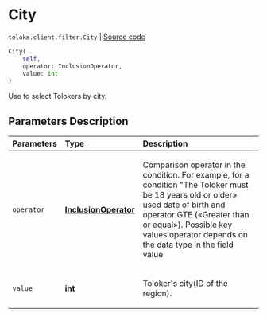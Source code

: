 # City
`toloka.client.filter.City` | [Source code](https://github.com/Toloka/toloka-kit/blob/v1.0.1/src/client/filter.py#L313)

```python
City(
    self,
    operator: InclusionOperator,
    value: int
)
```

Use to select Tolokers by city.

## Parameters Description

| Parameters | Type | Description |
| :----------| :----| :-----------|
`operator`|**[InclusionOperator](toloka.client.primitives.operators.InclusionOperator.md)**|<p>Comparison operator in the condition. For example, for a condition &quot;The Toloker must be 18 years old or older» used date of birth and operator GTE («Greater than or equal»). Possible key values operator depends on the data type in the field value</p>
`value`|**int**|<p>Toloker&#x27;s city(ID of the region).</p>

